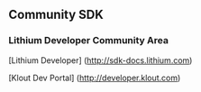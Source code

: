## Community SDK

### Lithium Developer Community Area

[Lithium Developer] (http://sdk-docs.lithium.com)

[Klout Dev Portal] (http://developer.klout.com)
